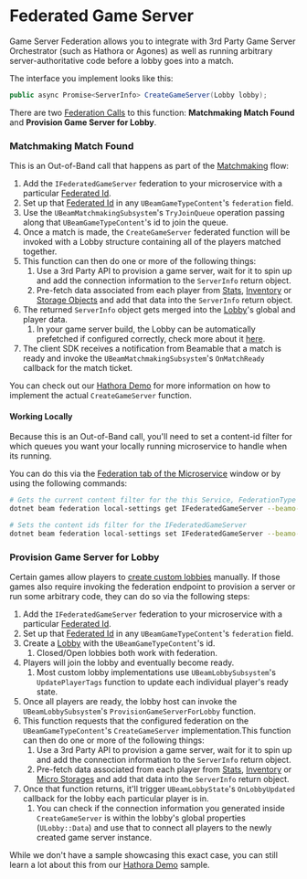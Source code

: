 # Federated Game Server
Game Server Federation allows you to integrate with 3rd Party Game Server Orchestrator (such as Hathora or Agones) as well as running arbitrary server-authoritative code before a lobby goes into a match.

The interface you implement looks like this:

```csharp
public async Promise<ServerInfo> CreateGameServer(Lobby lobby);
```

There are two [Federation Calls](federation-calls) to this function: **Matchmaking Match Found** and **Provision Game Server for Lobby**.

### Matchmaking Match Found
This is an Out-of-Band call that happens as part of the [Matchmaking](matchmaking.md) flow:

1. Add the `IFederatedGameServer` federation to your microservice with a particular [Federated Id](federation.md#federated-id).
2. Set up that [Federated Id](federation.md#federated-id) in any `UBeamGameTypeContent`'s `federation` field.
3. Use the `UBeamMatchmakingSubsystem`'s `TryJoinQueue` operation passing along that `UBeamGameTypeContent`'s id to join the queue.
4. Once a match is made, the `CreateGameServer` federated function will be invoked with a Lobby structure containing all of the players matched together.
5. This function can then do one or more of the following things:
	1. Use a 3rd Party API to provision a game server, wait for it to spin up and add the connection information to the `ServerInfo` return object.
	2. Pre-fetch data associated from each player from [Stats](../beamable-services/stats.md), [Inventory](../beamable-services/inventory.md) or [Storage Objects](../beamable-services/microservices.md) and add that data into the `ServerInfo` return object.
6. The returned `ServerInfo` object gets merged into the [Lobby](../../features/lobbies.md)'s global and player data.
	1. In your game server build, the Lobby can be automatically prefetched if configured correctly, check more about it [here](../../concepts/dedicated-servers.md).
7. The client SDK receives a notification from Beamable that a match is ready and invoke the `UBeamMatchmakingSubsystem`'s `OnMatchReady` callback for the match ticket.

You can check out our [Hathora Demo](../../samples/hathora-demo.md) for more information on how to implement the actual `CreateGameServer` function.

#### Working Locally
Because this is an Out-of-Band call, you'll need to set a content-id filter for which queues you want your locally running microservice to handle when its running.

You can do this via the [Federation tab of the Microservice](federation.md#workflows-for-developing-federations) window or by using the following commands:
``` sh
# Gets the current content filter for the this Service, FederationType and Federation Id.
dotnet beam federation local-settings get IFederatedGameServer --beamo-id MyService --fed-id myid

# Sets the content ids filter for the IFederatedGameServer
dotnet beam federation local-settings set IFederatedGameServer --beamo-id HathoraDemo --fed-id hathora --content-ids game_types.my_queue
```

### Provision Game Server for Lobby
Certain games allow players to [create custom lobbies](../../features/lobbies.md) manually. If those games also require invoking the federation endpoint to provision a server or run some arbitrary code, they can do so via the following steps:

1. Add the `IFederatedGameServer` federation to your microservice with a particular [Federated Id](federation.md#federated-id).
2. Set up that [Federated Id](federation.md#federated-id) in any `UBeamGameTypeContent`'s `federation` field.
3. Create a [Lobby](../../features/lobbies.md) with the `UBeamGameTypeContent`'s id.
	1. Closed/Open lobbies both work with federation.
4. Players will join the lobby and eventually become ready.
	1. Most custom lobby implementations use `UBeamLobbySubsystem`'s `UpdatePlayerTags` function to update each individual player's ready state.
5. Once all players are ready, the lobby host can invoke the `UBeamLobbySubsystem`'s `ProvisionGameServerForLobby` function.
6. This function requests that  the configured federation on the `UBeamGameTypeContent`'s `CreateGameServer` implementation.This function can then do one or more of the following things:
	1. Use a 3rd Party API to provision a game server, wait for it to spin up and add the connection information to the `ServerInfo` return object.
	2. Pre-fetch data associated from each player from [Stats](../beamable-services/stats.md), [Inventory](../beamable-services/inventory.md) or [Micro Storages](../microservices/microservices.md#micro-storages) and add that data into the `ServerInfo` return object.
7. Once that function returns, it'll trigger `UBeamLobbyState`'s `OnLobbyUpdated` callback for the lobby each particular player is in.
	1. You can check if the connection information you generated inside `CreateGameServer` is within the lobby's global properties (`ULobby::Data`) and use that to connect all players to the newly created game server instance.

While we don't have a sample showcasing this exact case, you can still learn a lot about this from our [Hathora Demo](../../samples/hathora-demo.md) sample.

